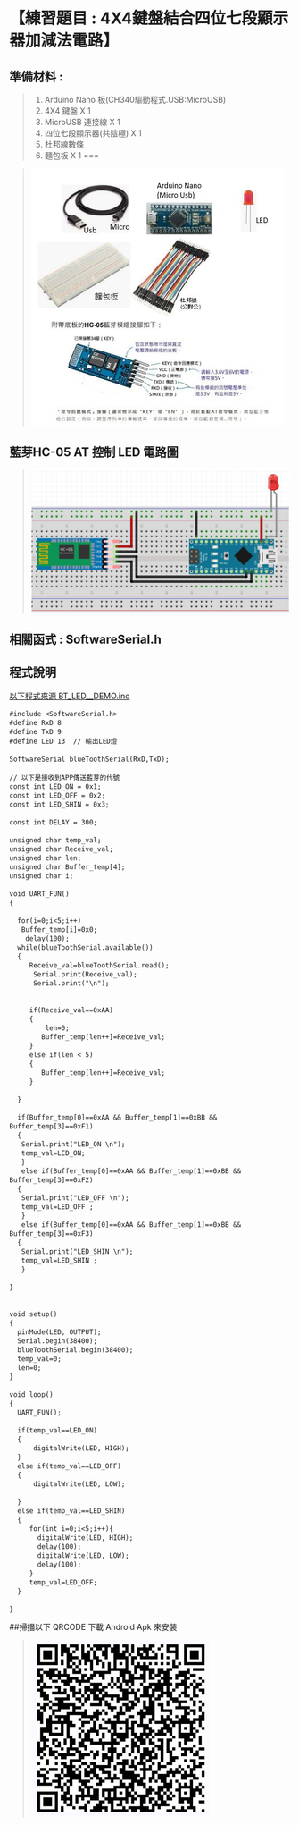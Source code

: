 <h1>【練習題目 : 4X4鍵盤結合四位七段顯示器加減法電路】</h1>

## 準備材料 : 
>1. Arduino Nano 板(CH340驅動程式.USB:MicroUSB)
>2. 4X4 鍵盤 X 1
>3. MicroUSB 連接線 X 1
>4. 四位七段顯示器(共陰極) X 1
>5. 杜邦線數條
>6. 麵包板 X 1
===
 
>![](https://github.com/derricktsai0904/Arduino/blob/master/03%20Arduino%20%E9%80%B2%E9%9A%8E%E5%AF%A6%E4%BD%9C%E7%AF%84%E4%BE%8B/01%20%E8%97%8D%E8%8A%BD%E6%87%89%E7%94%A8/Arduino_BT_LED.JPG?raw=true)

## 藍芽HC-05 AT 控制 LED 電路圖

>![](https://github.com/derricktsai0904/Arduino/blob/master/03%20Arduino%20%E9%80%B2%E9%9A%8E%E5%AF%A6%E4%BD%9C%E7%AF%84%E4%BE%8B/01%20%E8%97%8D%E8%8A%BD%E6%87%89%E7%94%A8/%E6%89%8B%E6%A9%9F%E6%8E%A7%E5%88%B6%E8%97%8D%E8%8A%BDLED/BT_ACTIVE_C.JPG?raw=true)

## 相關函式 : SoftwareSerial.h


## 程式說明

[以下程式來源 BT_LED__DEMO.ino ]:https://github.com/derricktsai0904/Arduino/blob/master/03%20Arduino%20%E9%80%B2%E9%9A%8E%E5%AF%A6%E4%BD%9C%E7%AF%84%E4%BE%8B/01%20%E8%97%8D%E8%8A%BD%E6%87%89%E7%94%A8/%E6%89%8B%E6%A9%9F%E6%8E%A7%E5%88%B6%E8%97%8D%E8%8A%BDLED/BT_LED__DEMO.ino "BT_LED__DEMO.ino"
[以下程式來源 BT_LED__DEMO.ino ]
``` arduino
#include <SoftwareSerial.h>
#define RxD 8
#define TxD 9
#define LED 13  // 輸出LED燈

SoftwareSerial blueToothSerial(RxD,TxD); 

// 以下是接收到APP傳送藍芽的代號
const int LED_ON = 0x1;
const int LED_OFF = 0x2;
const int LED_SHIN = 0x3;

const int DELAY = 300;

unsigned char temp_val;
unsigned char Receive_val;
unsigned char len;
unsigned char Buffer_temp[4];
unsigned char i;

void UART_FUN()
{

  for(i=0;i<5;i++)
   Buffer_temp[i]=0x0;
    delay(100);
  while(blueToothSerial.available())            
  {                                                
     Receive_val=blueToothSerial.read();
      Serial.print(Receive_val); 
      Serial.print("\n"); 
     

     if(Receive_val==0xAA)
     {
         len=0;
        Buffer_temp[len++]=Receive_val;
     }
     else if(len < 5)
     {
        Buffer_temp[len++]=Receive_val;
     }
     
  }   
 
  if(Buffer_temp[0]==0xAA && Buffer_temp[1]==0xBB && Buffer_temp[3]==0xF1)
  {
   Serial.print("LED_ON \n"); 
   temp_val=LED_ON;
   }
   else if(Buffer_temp[0]==0xAA && Buffer_temp[1]==0xBB && Buffer_temp[3]==0xF2)
  {
   Serial.print("LED_OFF \n"); 
   temp_val=LED_OFF ;
   }
   else if(Buffer_temp[0]==0xAA && Buffer_temp[1]==0xBB && Buffer_temp[3]==0xF3)
  {
   Serial.print("LED_SHIN \n"); 
   temp_val=LED_SHIN ;
   } 

}


void setup()  
{
  pinMode(LED, OUTPUT);   
  Serial.begin(38400);  
  blueToothSerial.begin(38400);
  temp_val=0;     
  len=0;
}

void loop()
{
  UART_FUN();
  
  if(temp_val==LED_ON)
  {
      digitalWrite(LED, HIGH); 
  }
  else if(temp_val==LED_OFF)
  {
      digitalWrite(LED, LOW); 
  
  }
  else if(temp_val==LED_SHIN)
  {
     for(int i=0;i<5;i++){
       digitalWrite(LED, HIGH);
       delay(100);
       digitalWrite(LED, LOW);
       delay(100);
     }
     temp_val=LED_OFF;
  }
 
}

```

##掃描以下 QRCODE 下載 Android Apk 來安裝
>![](https://github.com/derricktsai0904/Arduino/blob/master/03%20Arduino%20%E9%80%B2%E9%9A%8E%E5%AF%A6%E4%BD%9C%E7%AF%84%E4%BE%8B/01%20%E8%97%8D%E8%8A%BD%E6%87%89%E7%94%A8/%E6%89%8B%E6%A9%9F%E6%8E%A7%E5%88%B6%E8%97%8D%E8%8A%BDLED/BT_APK.JPG?raw=true)
